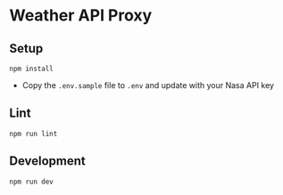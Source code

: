# Weather API Proxy

## Setup

```
npm install
```

* Copy the `.env.sample` file to `.env` and update with your Nasa API key

## Lint

```
npm run lint
```

## Development

```
npm run dev
```
